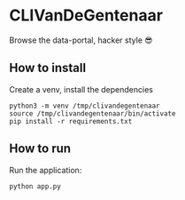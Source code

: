 # CLIVanDeGentenaar

Browse the data-portal, hacker style 😎

## How to install

Create a venv, install the dependencies
```
python3 -m venv /tmp/clivandegentenaar
source /tmp/clivandegentenaar/bin/activate
pip install -r requirements.txt
```

## How to run

Run the application:
```
python app.py
```
